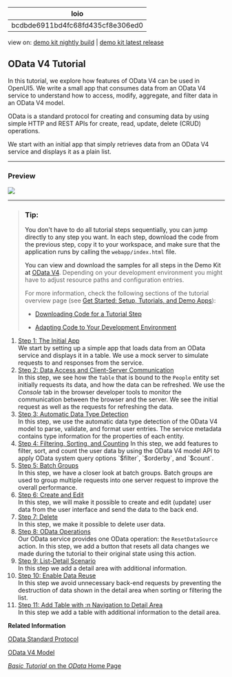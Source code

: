 <!-- loiobcdbde6911bd4fc68fd435cf8e306ed0 -->

| loio |
| -----|
| bcdbde6911bd4fc68fd435cf8e306ed0 |

<div id="loio">

view on: [demo kit nightly build](https://sdk.openui5.org/nightly/#/topic/bcdbde6911bd4fc68fd435cf8e306ed0) | [demo kit latest release](https://sdk.openui5.org/topic/bcdbde6911bd4fc68fd435cf8e306ed0)</div>

## OData V4 Tutorial

In this tutorial, we explore how features of OData V4 can be used in OpenUI5. We write a small app that consumes data from an OData V4 service to understand how to access, modify, aggregate, and filter data in an OData V4 model.

OData is a standard protocol for creating and consuming data by using simple HTTP and REST APIs for create, read, update, delete \(CRUD\) operations.

We start with an initial app that simply retrieves data from an OData V4 service and displays it as a plain list.

***

<a name="loiobcdbde6911bd4fc68fd435cf8e306ed0__section_dsn_cwc_z1b"/>

### Preview

 ![](images/loioe518debe1cdc4fcd9f5a6cffd014fbfa_LowRes.png) 

***

> ### Tip:  
> You don't have to do all tutorial steps sequentially, you can jump directly to any step you want. In each step, download the code from the previous step, copy it to your workspace, and make sure that the application runs by calling the `webapp/index.html` file.
> 
> You can view and download the samples for all steps in the Demo Kit at [OData V4](https://sdk.openui5.org/entity/sap.ui.core.tutorial.odatav4). Depending on your development environment you might have to adjust resource paths and configuration entries.
> 
> For more information, check the following sections of the tutorial overview page \(see [Get Started: Setup, Tutorials, and Demo Apps](Get_Started_Setup_Tutorials_and_Demo_Apps_8b49fc1.md)\):
> 
> -   [Downloading Code for a Tutorial Step](Get_Started_Setup_Tutorials_and_Demo_Apps_8b49fc1.md#loio8b49fc198bf04b2d9800fc37fecbb218__tutorials_download)
> 
> -   [Adapting Code to Your Development Environment](Get_Started_Setup_Tutorials_and_Demo_Apps_8b49fc1.md#loio8b49fc198bf04b2d9800fc37fecbb218__tutorials_adaptation)

1.  [Step 1: The Initial App](Step_1_The_Initial_App_15d84f3.md "We start by setting up a simple app that loads data from an OData service and
		displays it in a table. We use a mock server to simulate requests to and responses from the
		service.")  
We start by setting up a simple app that loads data from an OData service and displays it in a table. We use a mock server to simulate requests to and responses from the service.
2.  [Step 2: Data Access and Client-Server Communication](Step_2_Data_Access_and_Client_Server_Communication_e9de002.md "In this step, we see how the Table that is bound to the
			People entity set initially requests its data, and how the data can be
		refreshed. We use the Console tab in the browser developer tools to
		monitor the communication between the browser and the server. We see the initial request as
		well as the requests for refreshing the data.")  
In this step, we see how the `Table` that is bound to the `People` entity set initially requests its data, and how the data can be refreshed. We use the *Console* tab in the browser developer tools to monitor the communication between the browser and the server. We see the initial request as well as the requests for refreshing the data.
3.  [Step 3: Automatic Data Type Detection](Step_3_Automatic_Data_Type_Detection_96bb6e0.md "In this step, we use the automatic data type detection of the OData V4 model to
		parse, validate, and format user entries. The service metadata contains type information for
		the properties of each entity.")  
In this step, we use the automatic data type detection of the OData V4 model to parse, validate, and format user entries. The service metadata contains type information for the properties of each entity.
4.  [Step 4: Filtering, Sorting, and Counting](Step_4_Filtering_Sorting_and_Counting_426ff31.md "In this step, we add features to filter, sort, and count the user data by using the
		OData V4 model API to apply OData system query options $filter,
			$orderby, and $count.")  
In this step, we add features to filter, sort, and count the user data by using the OData V4 model API to apply OData system query options `$filter`, `$orderby`, and `$count`.
5.  [Step 5: Batch Groups](Step_5_Batch_Groups_ef2af49.md "In this step, we have a closer look at batch groups. Batch groups are used to group
		multiple requests into one server request to improve the overall performance. ")  
In this step, we have a closer look at batch groups. Batch groups are used to group multiple requests into one server request to improve the overall performance.
6.  [Step 6: Create and Edit](Step_6_Create_and_Edit_b4f1266.md "In this step, we will make it possible to create and edit (update) user data from the
		user interface and send the data to the back end.")  
In this step, we will make it possible to create and edit \(update\) user data from the user interface and send the data to the back end.
7.  [Step 7: Delete](Step_7_Delete_12a0d1e.md "In this step, we make it possible to delete user data.")  
In this step, we make it possible to delete user data.
8.  [Step 8: OData Operations](Step_8_OData_Operations_a3e7cb6.md "Our OData service provides one OData operation: the ResetDataSource
		action. In this step, we add a button that resets all data changes we made during the
		tutorial to their original state using this action.")  
Our OData service provides one OData operation: the `ResetDataSource` action. In this step, we add a button that resets all data changes we made during the tutorial to their original state using this action.
9.  [Step 9: List-Detail Scenario](Step_9_List_Detail_Scenario_ec44581.md "In this step we add a detail area with additional information.")  
In this step we add a detail area with additional information.
10. [Step 10: Enable Data Reuse](Step_10_Enable_Data_Reuse_e687dbd.md "In this step we avoid unnecessary back-end requests by preventing the destruction of data shown in the detail area when sorting or
		filtering the list.")  
In this step we avoid unnecessary back-end requests by preventing the destruction of data shown in the detail area when sorting or filtering the list.
11. [Step 11: Add Table with :n Navigation to Detail Area](Step_11_Add_Table_with_n_Navigation_to_Detail_Area_19cc773.md "In this step we add a table with additional information to the detail area.")  
In this step we add a table with additional information to the detail area.

**Related Information**  


[OData Standard Protocol](http://www.odata.org/documentation/)

[OData V4 Model](OData_V4_Model_5de13cf.md "The sap.ui.model.odata.v4.ODataModel is the model implementation for consuming an OData V4 service.")

[*Basic Tutorial* on the *OData* Home Page](http://www.odata.org/getting-started/basic-tutorial/)

